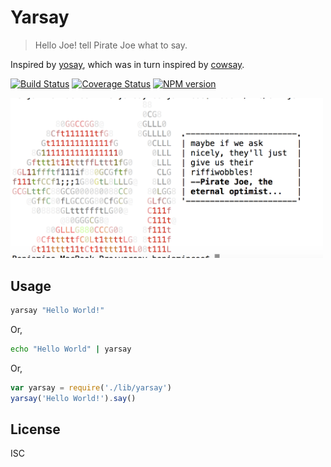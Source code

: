 # Yarsay

> Hello Joe! tell Pirate Joe what to say.

Inspired by [yosay](https://github.com/yeoman/yosay), which was in turn inspired by [cowsay](https://en.wikipedia.org/wiki/Cowsay).

[![Build Status](https://travis-ci.org/bcoe/yarsay.png)](https://travis-ci.org/bcoe/yarsay)
[![Coverage Status](https://coveralls.io/repos/bcoe/yarsay/badge.svg?branch=)](https://coveralls.io/r/bcoe/yarsay?branch=)
[![NPM version](https://img.shields.io/npm/v/yarsay.svg)](https://www.npmjs.com/package/yarsay)

<img width="500" src="screen.png">

## Usage

```sh
yarsay "Hello World!"
```

Or,

```sh
echo "Hello World" | yarsay
```

Or,

```js
var yarsay = require('./lib/yarsay')
yarsay('Hello World!').say()
```

## License

ISC
